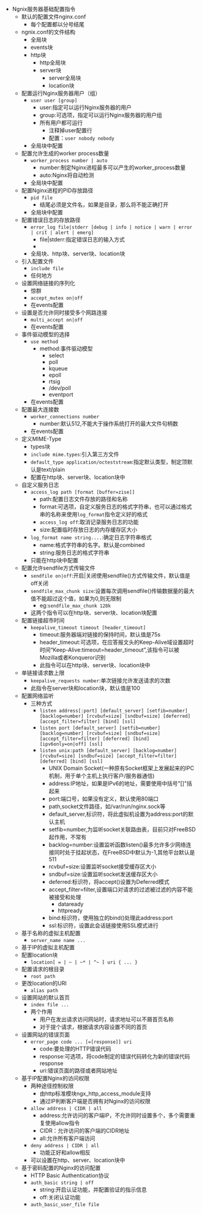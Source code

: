 - Ngnix服务器基础配置指令
  - 默认的配置文件nginx.conf
    - 每个配置都以分号结尾
  - ngnix.conf的文件结构
    - 全局块
    - events块
    - http块
      - http全局块
      - server块
        - server全局块
        - location块
  - 配置运行Nginx服务器用户（组）
    - `user user [group]`
      - user:指定可以运行Nginx服务器的用户
      - group:可选项，指定可以运行Nginx服务器的用户组
      - 所有用户都可运行
        - 注释掉user配置行
        - 配置：`user nobody nobody`
    - 全局块中配置
  - 配置允许生成的worker process数量
    - `worker_process number | auto`
      - number:制定Nginx进程最多可以产生的worker_process数量
      - auto:Nginx将自动检测
    - 全局块中配置
  - 配置Nginx进程的PID存放路径
    - `pid file`
      - 结尾必须是文件名，如果是目录，那么将不能正确打开
    - 全局块中配置
  - 配置错误日志的存放路径
    - `error_log file|stderr [debug | info | notice | warn | error | crit | alert | emerg]`
      - file|stderr:指定错误日志的输入方式
      - [...]:指定错误日志的输出级别
    - 全局块、http块、server块、location块
  - 引入配置文件
    -  `include file`
    - 任何地方
  - 设置网络链接的序列化
    - 惊群
    - `accept_mutex on|off`
    - 在events配置
  - 设置是否允许同时接受多个网路连接
    - `multi_accept on|off`
    - 在events配置
  - 事件驱动模型的选择
    - `use method`
      - method:事件驱动模型
        - select
        - poll
        - kqueue
        - epoll
        - rtsig
        - /dev/poll
        - eventport
    - 在events配置
  - 配置最大连接数
    - `worker_connections number`
      - number:默认512,不能大于操作系统打开的最大文件句柄数
    - 在events配置
  - 定义MIME-Type
    - types块
    - `include mime.types`:引入第三方文件
    - `default_type application/octeststream`:指定默认类型，制定顶默认是text/plain
    - 配置在http块、server块、location块中
  - 自定义服务日志
    - `access_log path [format [buffer=zise]]`
      - path:配置日志文件存放的路径和名称
      - format:可选项，自定义服务日志的格式字符串，也可以通过格式串的名称来使用`log_format`指令定义好的格式
      - `access_log off`:取消记录服务日志的功能
      - size:配置临时存放日志的内存缓存区大小
    - `log_format name string....`:确定日志字符串格式
      - name:格式字符串的名字。默认是combined
      - string:服务日志的格式字符串
    - 只能在http块中配置
  - 配置允许sendfile方式传输文件
    - `sendfile on|off`:开启|关闭使用sendfile()方式传输文件，默认值是off关闭
    - `sendfile_max_chunk size`:设置每次调用sendfile()传输数据量的最大值不能超过这个值，如果为0,则无限制
      - eg:`sendfile_max_chunk 128k`
    - 这两个指令可以在http块、server块、location块配置
  - 配置链接超市时间
    - `keepalive_timeout timeout [header_timeout]`
      - timeout:服务器端对链接的保持时间，默认值是75s
      - header_timeout:可选项，在应答报文头的Keep-Alive域设置超时时间“Keep-Alive:timeout=header_timeout”,该指令可以被Mozilla或者Konqueror识别
      - 此指令可以在http块、server块、location块中
  - 单链接请求数上限
    - `keepalive_requests number`:单次链接允许发送请求的次数
    - 此指令在server块和location块，默认值是100
  - 配置网络监听
    - 三种方式
      - `listen address[:port] [default_server] [setfib=number] [backlog=number] [rcvbuf=size] [sndbuf=size] [deferred] [accept_filter=filter] [bind] [ssl]`
      - `listen port [default_server] [setfib=number] [backlog=number] [rcvbuf=size] [sndbuf=size] [accept_filter=filter] [deferred] [bind] [ipv6only=on|off] [ssl]`
      - `listen unix:path [default_server] [backlog=number] [rcvbuf=size] [sndbuf=size] [accept_filter=filter] [deferred] [bind] [ssl]`
        - UNIX Domain Socket(一种原有Socket框架上发展起来的IPC机制，用于单个主机上执行客户/服务器通信)
        - address:IP地址，如果是IPv6的地址，需要使用中括号"[]"括起来
        - port:端口号，如果没有定义，默认使用80端口
        - path,socket文件路径，如/var/run/nginx.sock等
        - default_server,标识符，将此虚拟机设置为address:port的默认主机
        - setfib=number,为监听socket关联路由表，目前只对FreeBSD起作用，不常有
        - backlog=number:设置监听函数listen()最多允许多少网络连接同时处于挂起状态，在FreeBSD中默认为-1,其他平台默认是511
        - rcvbuf=size:设置监听socket接受缓存区大小
        - sndbuf=size:设置监听socket发送缓存区大小
        - deferred:标识符，将accept()设置为Deferred模式
        - accept_filter=filter,设置端口对请求的过滤被过滤的内容不能被接受和处理
          - dataready
          - httpready
        - bind:标识符，使用独立的bind()处理此address:port
        - ssl:标识符，设置此会话链接使用SSL模式进行
  - 基于名称的虚拟主机配置
    - `server_name name ...`
  - 基于IP的虚拟主机配置
  - 配置location块
    - `location[ = | ~ | ~* | ^~ ] uri { ... }`
  - 配置请求的根目录
    - `root path`
  - 更改location的URI
    - `alias path`
  - 设置网站的默认首页
    - `index file ...`
    - 两个作用
      - 用户在发出请求访问网站时，请求地址可以不屑首页名称
      - 对于提个请求，根据请求内容设置不同的首页
  - 设置网站的错误页面
    - `error_page code ... [=[response]] uri`
      - code:要处理的HTTP错误代码
      - response:可选项，将code制定的错误代码转化为新的错误代码response
      - uri:错误页面的路径或者网站地址
  - 基于IP配置Nginx的访问权限
    - 两种途径控制权限
      - 由http标准模块ngx_http_access_module支持
      - 通过IP判断客户端是否拥有对Nginx的访问权限
    - `allow address | CIDR | all`
      - address:允许访问的客户端IP，不允许同时设置多个，多个需要重复使用allow指令
      - CIDR：允许访问的客户端的CIDR地址
      - all:允许所有客户端访问
    - `deny address | CIDR | all`
      - 功能正好和allow相反
    - 可以设置在http、server、location块中
  - 基于密码配置的Nginx的访问配置
    - HTTP Basic Authentication协议
    - `auth_basic string | off`
      - string:开启认证功能，并配置验证的指示信息
      - off:关闭认证功能
    - `auth_basic_user_file file`
